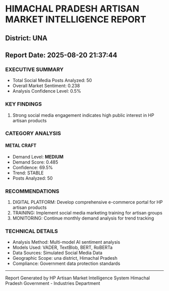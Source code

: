 # HIMACHAL PRADESH ARTISAN MARKET INTELLIGENCE REPORT
## District: UNA
## Report Date: 2025-08-20 21:37:44

### EXECUTIVE SUMMARY
- Total Social Media Posts Analyzed: 50
- Overall Market Sentiment: 0.238
- Analysis Confidence Level: 0.5%

### KEY FINDINGS
1. Strong social media engagement indicates high public interest in HP artisan products

### CATEGORY ANALYSIS

#### METAL CRAFT
- Demand Level: **MEDIUM**
- Demand Score: 0.485
- Confidence: 69.5%
- Trend: STABLE
- Posts Analyzed: 50

### RECOMMENDATIONS
1. DIGITAL PLATFORM: Develop comprehensive e-commerce portal for HP artisan products
2. TRAINING: Implement social media marketing training for artisan groups
3. MONITORING: Continue monthly demand analysis for trend tracking

### TECHNICAL DETAILS
- Analysis Method: Multi-model AI sentiment analysis
- Models Used: VADER, TextBlob, BERT, RoBERTa
- Data Sources: Simulated Social Media Data
- Geographic Scope: una district, Himachal Pradesh
- Compliance: Government data protection standards

---
Report Generated by HP Artisan Market Intelligence System
Himachal Pradesh Government - Industries Department
